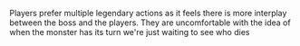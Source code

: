 Players prefer multiple legendary actions as it feels there is more interplay between the boss and the players. They are uncomfortable with the idea of when the monster has its turn we're just waiting to see who dies